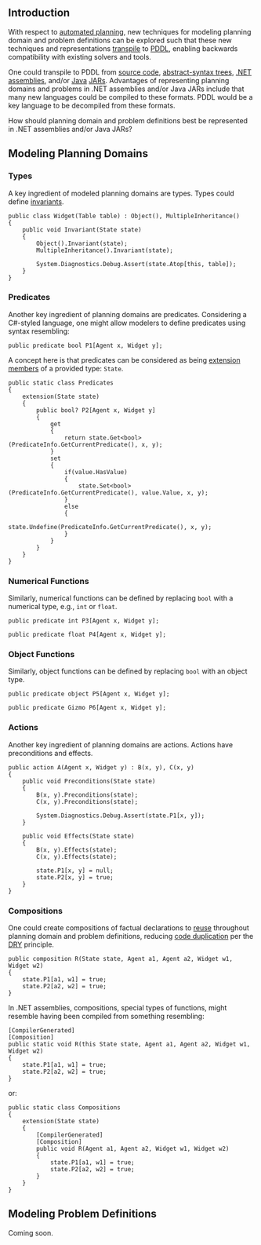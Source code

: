 ## Introduction

With respect to [automated planning](https://en.wikipedia.org/wiki/Automated_planning_and_scheduling), new techniques for modeling planning domain and problem definitions can be explored such that these new techniques and representations [transpile](https://en.wikipedia.org/wiki/Source-to-source_compiler) to [PDDL](https://en.wikipedia.org/wiki/PDDL), enabling backwards compatibility with existing solvers and tools.

One could transpile to PDDL from [source code](https://en.wikipedia.org/wiki/Source_code), [abstract-syntax trees](https://en.wikipedia.org/wiki/Abstract_syntax_tree), [.NET](https://en.wikipedia.org/wiki/.NET_Framework) [assemblies](https://en.wikipedia.org/wiki/Assembly_(CLI)), and/or [Java](https://en.wikipedia.org/wiki/Java_(programming_language)) [JARs](https://en.wikipedia.org/wiki/JAR_(file_format)). Advantages of representing planning domains and problems in .NET assemblies and/or Java JARs include that many new languages could be compiled to these formats. PDDL would be a key language to be decompiled from these formats.

How should planning domain and problem definitions best be represented in .NET assemblies and/or Java JARs?

## Modeling Planning Domains

### Types

A key ingredient of modeled planning domains are types. Types could define [invariants](https://en.wikipedia.org/wiki/Invariant_(mathematics)#Invariants_in_computer_science).

```
public class Widget(Table table) : Object(), MultipleInheritance()
{
    public void Invariant(State state)
    {
        Object().Invariant(state);
        MultipleInheritance().Invariant(state);

        System.Diagnostics.Debug.Assert(state.Atop[this, table]);
    }
}
```

### Predicates

Another key ingredient of planning domains are predicates. Considering a C#-styled language, one might allow modelers to define predicates using syntax resembling:

```
public predicate bool P1[Agent x, Widget y];
```

A concept here is that predicates can be considered as being [extension members](https://devblogs.microsoft.com/dotnet/csharp-exploring-extension-members/) of a provided type: `State`.

```
public static class Predicates
{
    extension(State state)
    {
        public bool? P2[Agent x, Widget y]
        {
            get
            {
                return state.Get<bool>(PredicateInfo.GetCurrentPredicate(), x, y);
            }
            set
            {
                if(value.HasValue)
                {
                    state.Set<bool>(PredicateInfo.GetCurrentPredicate(), value.Value, x, y);
                }
                else
                {
                    state.Undefine(PredicateInfo.GetCurrentPredicate(), x, y);
                }
            }
        }
    }
}
```

### Numerical Functions

Similarly, numerical functions can be defined by replacing `bool` with a numerical type, e.g., `int` or `float`.

```
public predicate int P3[Agent x, Widget y];
```
```
public predicate float P4[Agent x, Widget y];
```

### Object Functions

Similarly, object functions can be defined by replacing `bool` with an object type.

```
public predicate object P5[Agent x, Widget y];
```
```
public predicate Gizmo P6[Agent x, Widget y];
```

### Actions

Another key ingredient of planning domains are actions. Actions have preconditions and effects.

```
public action A(Agent x, Widget y) : B(x, y), C(x, y)
{
    public void Preconditions(State state)
    {
        B(x, y).Preconditions(state);
        C(x, y).Preconditions(state);

        System.Diagnostics.Debug.Assert(state.P1[x, y]);
    }

    public void Effects(State state)
    {
        B(x, y).Effects(state);
        C(x, y).Effects(state);

        state.P1[x, y] = null;
        state.P2[x, y] = true;
    }
}
```

### Compositions

One could create compositions of factual declarations to [reuse](https://en.wikipedia.org/wiki/Code_reuse) throughout planning domain and problem definitions, reducing [code duplication](https://en.wikipedia.org/wiki/Duplicate_code) per the [DRY](https://en.wikipedia.org/wiki/Don%27t_repeat_yourself) principle.

```
public composition R(State state, Agent a1, Agent a2, Widget w1, Widget w2)
{
    state.P1[a1, w1] = true;
    state.P2[a2, w2] = true;
}
```

In .NET assemblies, compositions, special types of functions, might resemble having been compiled from something resembling:

```
[CompilerGenerated]
[Composition]
public static void R(this State state, Agent a1, Agent a2, Widget w1, Widget w2)
{
    state.P1[a1, w1] = true;
    state.P2[a2, w2] = true;
}
```
or:
```
public static class Compositions
{
    extension(State state)
    {
        [CompilerGenerated]
        [Composition]
        public void R(Agent a1, Agent a2, Widget w1, Widget w2)
        {
            state.P1[a1, w1] = true;
            state.P2[a2, w2] = true;
        }
    }
}
```

## Modeling Problem Definitions

Coming soon.
